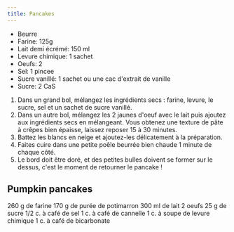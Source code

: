 ```yaml
---
title: Pancakes
---
```


-   Beurre
-   Farine: 125g
-   Lait demi écrémé: 150 ml
-   Levure chimique: 1 sachet
-   Oeufs: 2
-   Sel: 1 pincee
-   Sucre vanillé: 1 sachet ou une cac d'extrait de vanille
-   Sucre: 2 CaS

1.  Dans un grand bol, mélangez les ingrédients secs : farine, levure,
    le sucre, sel et un sachet de sucre vanillé.
2.  Dans un autre bol, mélangez les 2 jaunes d'oeuf avec le lait puis
    ajoutez aux ingrédients secs en mélangeant. Vous obtenez une texture
    de pâte à crêpes bien épaisse, laissez reposer 15 à 30 minutes.
3.  Battez les blancs en neige et ajoutez-les délicatement à la
    préparation.
4.  Faites cuire dans une petite poêle beurrée bien chaude 1 minute de
    chaque côté.
5.  Le bord doit être doré, et des petites bulles doivent se former sur
    le dessus, c'est le moment de retourner le pancake !

## Pumpkin pancakes

260 g de farine
170 g de purée de potimarron
300 ml de lait
2 oeufs
25 g de sucre
1/2 c. à café de sel
1 c. à café de cannelle
1 c. à soupe de levure chimique
1 c. à café de bicarbonate
